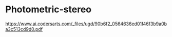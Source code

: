 # Photometric-stereo

https://www.ai.codersarts.com/_files/ugd/90b6f2_0564636ed01f46f3b9a0ba3c513cd9d0.pdf
